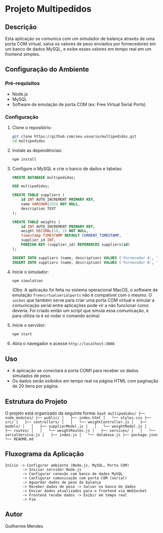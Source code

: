 # Projeto Multipedidos

## Descrição

Esta aplicação se comunica com um simulador de balança através de uma porta COM virtual, salva os valores de peso enviados por fornecedores em um banco de dados MySQL, e exibe esses valores em tempo real em um frontend simples.

## Configuração do Ambiente

### Pré-requisitos

- Node.js
- MySQL
- Software de emulação de porta COM (ex: Free Virtual Serial Ports)

### Configuração

1. Clone o repositório:
    ```bash
    git clone https://github.com/seu-usuario/multipedidos.git
    cd multipedidos
    ```

2. Instale as dependências:
    ```bash
    npm install
    ```

3. Configure o MySQL e crie o banco de dados e tabelas:
    ```sql
    CREATE DATABASE multipedidos;

    USE multipedidos;

    CREATE TABLE suppliers (
        id INT AUTO_INCREMENT PRIMARY KEY,
        name VARCHAR(255) NOT NULL,
        description TEXT
    );

    CREATE TABLE weights (
        id INT AUTO_INCREMENT PRIMARY KEY,
        weight DECIMAL(10, 2) NOT NULL,
        timestamp TIMESTAMP DEFAULT CURRENT_TIMESTAMP,
        supplier_id INT,
        FOREIGN KEY (supplier_id) REFERENCES suppliers(id)
    );

    INSERT INTO suppliers (name, description) VALUES ('Fornecedor A', 'Fornecedor de maquinas pesadas');
    INSERT INTO suppliers (name, description) VALUES ('Fornecedor B', 'Fornecedor de maquinas leves');
    ```

4. Inicie o simulador:
    ```bash
    npm simulation
    ```
    (Obs: A aplicação foi feita no sistema operacional MacOS, o software de emulação `freevirtualserialports` não é compativel com o mesmo. O `socket` que também serve para criar uma porta COM virtual e simular a comunicação serial entre aplicações pode vir a não funcionar como deveria. Foi criado então um script que simula essa comunicação, e para utiliza-la é só rodar o comando acima)

5. Inicie o servidor:
    ```bash
    npm start
    ```

6. Abra o navegador e acesse `http://localhost:3000`.

## Uso

- A aplicação se conectará à porta COM1 para receber os dados simulados de peso.
- Os dados serão exibidos em tempo real na página HTML com paginação de 20 itens por página.

## Estrutura do Projeto

O projeto está organizado da seguinte forma:
    ```bash
    multipedidos/
    ├── node_modules/
    ├── public/
    │   ├── index.html
    │   └── styles.css
    ├── src/
    │   ├── controllers/
    │   │   └── weightController.js
    │   ├── models/
    │   │   ├── supplierModel.js
    │   │   └── weightModel.js
    │   ├── routes/
    │   │   └── weightRoutes.js
    │   ├── services/
    │   │   └── serialService.js
    │   ├── index.js
    │   └── database.js
    ├── package.json
    └── README.md
    ```

## Fluxograma da Aplicação
    Início -> Configurar ambiente (Node.js, MySQL, Porta COM)
            -> Iniciar servidor Node.js
            -> Configurar conexão com banco de dados MySQL
            -> Configurar comunicação com porta COM (serial)
            -> Aguardar dados de peso da balança
            -> Receber dados de peso -> Salvar no banco de dados
            -> Enviar dados atualizados para o frontend via WebSocket
            -> Frontend recebe dados -> Exibir em tempo real
            -> Fim

## Autor

Guilherme Mendes

